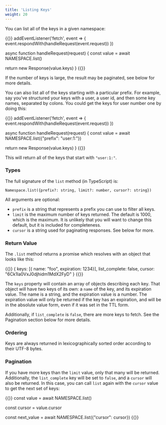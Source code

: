 ```yaml
---
title: 'Listing Keys'
weight: 20
---
```


You can list all of the keys in a given namespace:

{{<highlight javascript>}}
addEventListener('fetch', event => {
  event.respondWith(handleRequest(event.request))
})

async function handleRequest(request) {
  const value = await NAMESPACE.list()

  return new Response(value.keys)
}
{{</highlight>}}

If the number of keys is large, the result may be paginated, see below for
more details.

You can also list all of the keys starting with a particular prefix. For
example, say you've structured your keys with a user, a user id, and then
some key names, separated by colons. You could get the keys for user number
one by doing this:

{{<highlight javascript>}}
addEventListener('fetch', event => {
  event.respondWith(handleRequest(event.request))
})

async function handleRequest(request) {
  const value = await NAMESPACE.list({"prefix": "user:1:"})

  return new Response(value.keys)
}
{{</highlight>}}


This will return all of the keys that start with `"user:1:"`.

### Types

The full signature of the `list` method (in TypeScript) is:

`Namespace.list({prefix?: string, limit?: number, cursor?: string})`

All arguments are optional:

* `prefix` is a string that represents a prefix you can use to filter all keys.
* `limit` is the maximum number of keys returned. The default is 1000, which is
  the maximum. It is unlikely that you will want to change this default, but
  it is included for completeness.
* `cursor` is a string used for paginating responses. See below for more.

### Return Value

The `.list` method returns a promise which resolves with an object that looks like this:

{{<highlight json>}}
{
  keys: [{ name: "foo", expiration: 1234}],
  list_complete: false,
  cursor: "6Ck1la0VxJ0djhidm1MdX2FyD"
}
{{</highlight>}}

The `keys` property will contain an array of objects describing each key. That object will have
two keys of its own: a `name` of the key, and its expiration value. The name is a string, and the
expiration value is a number. The expiration value will only be returned if the key has an expiration,
and will be in the absolute value form, even if it was set in the TTL form.

Additionally, if `list_complete` is `false`, there are more keys to fetch.
See the Pagination section below for more details.

### Ordering

Keys are always returned in lexicographically sorted order according to their UTF-8 bytes.

### Pagination

If you have more keys than the `limit` value, only that many will be returned. Additionally, the
`list_complete` key will be set to `false`, and a `cursor` will also be returned. In this case,
you can call `list` again with the `cursor` value to get the next set of keys:

{{<highlight javascript>}}
const value = await NAMESPACE.list()

const cursor = value.cursor

const next_value = await NAMESPACE.list({"cursor": cursor})
{{</highlight>}}
